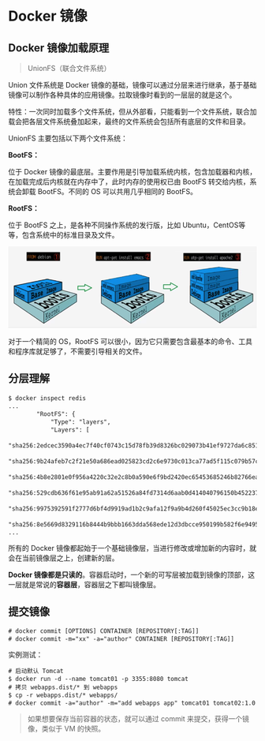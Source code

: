 # Docker 镜像

## Docker 镜像加载原理

> UnionFS（联合文件系统）

Union 文件系统是 Docker 镜像的基础，镜像可以通过分层来进行继承，基于基础镜像可以制作各种具体的应用镜像。拉取镜像时看到的一层层的就是这个。

特性：一次同时加载多个文件系统，但从外部看，只能看到一个文件系统，联合加载会把各层文件系统叠加起来，最终的文件系统会包括所有底层的文件和目录。

UnionFS 主要包括以下两个文件系统：

**BootFS：**

位于 Docker 镜像的最底层。主要作用是引导加载系统内核，包含加载器和内核，在加载完成后内核就在内存中了，此时内存的使用权已由 BootFS 转交给内核，系统会卸载 BootFS。不同的 OS 可以共用几乎相同的 BootFS。

**RootFS：**

位于 BootFS 之上，是各种不同操作系统的发行版，比如 Ubuntu，CentOS等等，包含系统中的标准目录及文件。

![image-20230710104819936](./assets/image-20230710104819936.png)

对于一个精简的 OS，RootFS 可以很小，因为它只需要包含最基本的命令、工具和程序库就足够了，不需要引导相关的文件。

## 分层理解

```shell
$ docker inspect redis
...
        "RootFS": {
            "Type": "layers",
            "Layers": [
                "sha256:2edcec3590a4ec7f40cf0743c15d78fb39d8326bc029073b41ef9727da6c851f",
                "sha256:9b24afeb7c2f21e50a686ead025823cd2c6e9730c013ca77ad5f115c079b57cb",
                "sha256:4b8e2801e0f956a4220c32e2c8b0a590e6f9bd2420ec65453685246b82766ea1",
                "sha256:529cdb636f61e95ab91a62a51526a84fd7314d6aab0d414040796150b4522372",
                "sha256:9975392591f2777d6bf4d9919ad1b2c9afa12f9a9b4d260f45025ec3cc9b18ed",
                "sha256:8e5669d8329116b8444b9bbb1663dda568ede12d3dbcce950199b582f6e94952"
...
```

所有的 Docker 镜像都起始于一个基础镜像层，当进行修改或增加新的内容时，就会在当前镜像层之上，创建新的层。

**Docker 镜像都是只读的**。容器启动时，一个新的可写层被加载到镜像的顶部，这一层就是常说的**容器层**，容器层之下都叫镜像层。

## 提交镜像

```shell
# docker commit [OPTIONS] CONTAINER [REPOSITORY[:TAG]]
# docker commit -m="xx" -a="author" CONTAINER [REPOSITORY[:TAG]]
```

实例测试：

```shell
# 启动默认 Tomcat
$ docker run -d --name tomcat01 -p 3355:8080 tomcat
# 拷贝 webapps.dist/* 到 webapps
$ cp -r webapps.dist/* webapps/
# docker commit -a="author" -m="add webapps app" tomcat01 tomcat02:1.0
```

> 如果想要保存当前容器的状态，就可以通过 commit 来提交，获得一个镜像，类似于 VM 的快照。